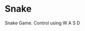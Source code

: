 # Snake
Snake Game.                                                                                                                                    Control using W A S D
